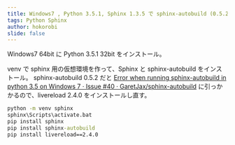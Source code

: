 ```yaml
---
title: Windows7 , Python 3.5.1, Sphinx 1.3.5 で sphinx-autobuild (0.5.2)
tags: Python Sphinx
author: hokorobi
slide: false
---
```

Windows7 64bit に Python 3.5.1 32bit をインストール。

venv で sphinx 用の仮想環境を作って、Sphinx と sphinx-autobuild をインストール。
sphinx-autobuild 0.5.2 だと [Error when running sphinx-autobuild in python 3.5 on Windows 7 · Issue #40 · GaretJax/sphinx-autobuild](https://github.com/GaretJax/sphinx-autobuild/issues/40) に引っかかるので、livereload 2.4.0 をインストールし直す。

```bat
python -m venv sphinx
sphinx\Scripts\activate.bat
pip install sphinx
pip install sphinx-autobuild
pip install livereload==2.4.0
```

